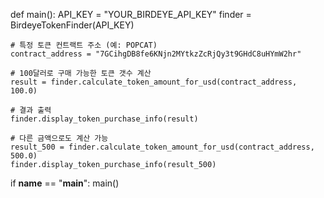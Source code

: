 def main():
    API_KEY = "YOUR_BIRDEYE_API_KEY"
    finder = BirdeyeTokenFinder(API_KEY)
    
    # 특정 토큰 컨트랙트 주소 (예: POPCAT)
    contract_address = "7GCihgDB8fe6KNjn2MYtkzZcRjQy3t9GHdC8uHYmW2hr"
    
    # 100달러로 구매 가능한 토큰 갯수 계산
    result = finder.calculate_token_amount_for_usd(contract_address, 100.0)
    
    # 결과 출력
    finder.display_token_purchase_info(result)
    
    # 다른 금액으로도 계산 가능
    result_500 = finder.calculate_token_amount_for_usd(contract_address, 500.0)
    finder.display_token_purchase_info(result_500)

if __name__ == "__main__":
    main()

